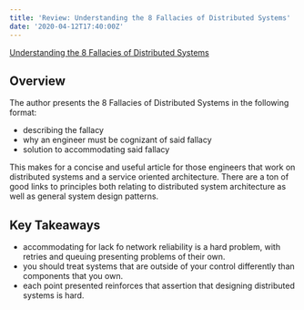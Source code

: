 ```yaml
---
title: 'Review: Understanding the 8 Fallacies of Distributed Systems'
date: '2020-04-12T17:40:00Z'
---
```


[Understanding the 8 Fallacies of Distributed Systems](https://dzone.com/articles/understanding-the-8-fallacies-of-distributed-syste)

## Overview

The author presents the 8 Fallacies of Distributed Systems in the following format:

- describing the fallacy
- why an engineer must be cognizant of said fallacy
- solution to accommodating said fallacy

This makes for a concise and useful article for those engineers that work on distributed systems and a service oriented architecture. There are a ton of good links to principles both relating to distributed system architecture as well as general system design patterns.

## Key Takeaways

- accommodating for lack fo network reliability is a hard problem, with retries and queuing presenting problems of their own.
- you should treat systems that are outside of your control differently than components that you own.
- each point presented reinforces that assertion that designing distributed systems is hard.
